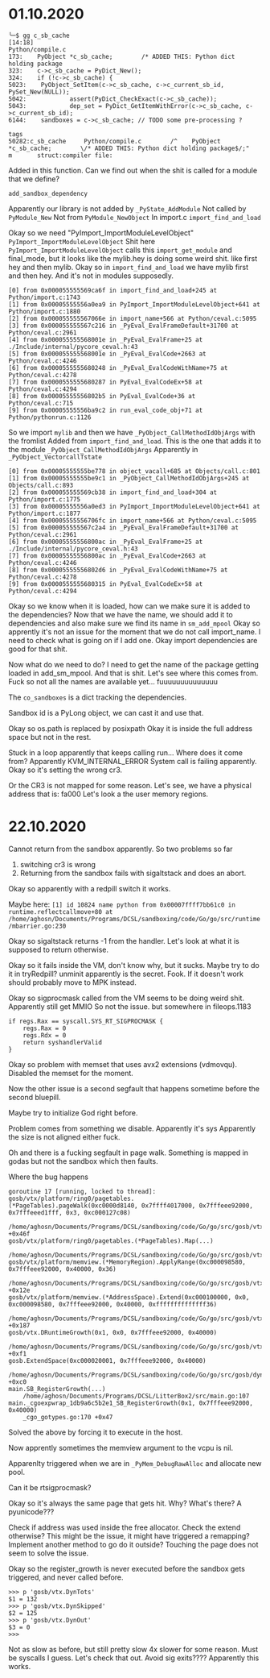 # 01.10.2020

```
╰─$ gg c_sb_cache                                                                                                                                                                                                                                     [14:18]
Python/compile.c
173:    PyObject *c_sb_cache;        /* ADDED THIS: Python dict holding package
323:    c->c_sb_cache = PyDict_New();
324:    if (!c->c_sb_cache) {
5023:    PyObject_SetItem(c->c_sb_cache, c->c_current_sb_id, PySet_New(NULL)); 
5042:            assert(PyDict_CheckExact(c->c_sb_cache));
5043:            dep_set = PyDict_GetItemWithError(c->c_sb_cache, c->c_current_sb_id);
6144:    sandboxes = c->c_sb_cache; // TODO some pre-processing ?

tags
50282:c_sb_cache     Python/compile.c        /^    PyObject *c_sb_cache;        \/* ADDED THIS: Python dict holding package$/;"    m       struct:compiler file:
```

Added in this function. 
Can we find out when the shit is called for a module that we define?

```
add_sandbox_dependency
```

Apparently our library is not added by `_PyState_AddModule`
Not called by `PyModule_New`
Not from `PyModule_NewObject`
In import.c `import_find_and_load`


Okay so we need "PyImport_ImportModuleLevelObject"
`PyImport_ImportModuleLevelObject`
Shit here `PyImport_ImportModuleLevelObject` calls this `import_get_module` and final_mode, but it looks like the mylib.hey is doing some weird shit. like first hey and then mylib.
Okay so in `import_find_and_load` we have mylib first and then hey.
And it's not in modules supposedly.

```
[0] from 0x000055555569ca6f in import_find_and_load+245 at Python/import.c:1743
[1] from 0x00005555556a0ea9 in PyImport_ImportModuleLevelObject+641 at Python/import.c:1880
[2] from 0x000055555567066e in import_name+566 at Python/ceval.c:5095
[3] from 0x000055555567c216 in _PyEval_EvalFrameDefault+31700 at Python/ceval.c:2961
[4] from 0x000055555568001e in _PyEval_EvalFrame+25 at ./Include/internal/pycore_ceval.h:43
[5] from 0x000055555568001e in _PyEval_EvalCode+2663 at Python/ceval.c:4246
[6] from 0x0000555555680248 in _PyEval_EvalCodeWithName+75 at Python/ceval.c:4278
[7] from 0x0000555555680287 in PyEval_EvalCodeEx+58 at Python/ceval.c:4294
[8] from 0x00005555556802b5 in PyEval_EvalCode+36 at Python/ceval.c:715
[9] from 0x00005555556ba9c2 in run_eval_code_obj+71 at Python/pythonrun.c:1126
```

So we import `mylib` and then we have `_PyObject_CallMethodIdObjArgs` with the fromlist
Added from `import_find_and_load`.
This is the one that adds it to the module `_PyObject_CallMethodIdObjArgs`
Apparently in `_PyObject_VectorcallTstate`

```
[0] from 0x00005555555be778 in object_vacall+685 at Objects/call.c:801
[1] from 0x00005555555be9c1 in _PyObject_CallMethodIdObjArgs+245 at Objects/call.c:893
[2] from 0x000055555569cb38 in import_find_and_load+304 at Python/import.c:1775
[3] from 0x00005555556a0ed3 in PyImport_ImportModuleLevelObject+641 at Python/import.c:1877
[4] from 0x00005555556706fc in import_name+566 at Python/ceval.c:5095
[5] from 0x000055555567c2a4 in _PyEval_EvalFrameDefault+31700 at Python/ceval.c:2961
[6] from 0x00005555556800ac in _PyEval_EvalFrame+25 at ./Include/internal/pycore_ceval.h:43
[7] from 0x00005555556800ac in _PyEval_EvalCode+2663 at Python/ceval.c:4246
[8] from 0x00005555556802d6 in _PyEval_EvalCodeWithName+75 at Python/ceval.c:4278
[9] from 0x0000555555680315 in PyEval_EvalCodeEx+58 at Python/ceval.c:4294
```

Okay so we know when it is loaded, how can we make sure it is added to the dependencies?
Now that we have the name, we should add it to dependencies and also make sure we find its name in `sm_add_mpool`
Okay so apprently it's not an issue for the moment that we do not call import_name.
I need to check what is going on if I add one.
Okay import dependencies are good for that shit.

Now what do we need to do? 
I need to get the name of the package getting loaded in add_sm_mpool. And that is shit.
Let's see where this comes from.
 Fuck so not all the names are available yet... fuuuuuuuuuuuuuu

The `co_sandboxes` is a dict tracking the dependencies.

Sandbox id is a PyLong object, we can cast it and use that.

Okay so os.path is replaced by posixpath
Okay it is inside the full address space but not in the rest.

Stuck in a loop apparently that keeps calling run...
Where does it come from?
Apparently KVM_INTERNAL_ERROR
System call is failing apparently.
Okay so it's setting the wrong cr3.

Or the CR3 is not mapped for some reason. 
Let's see, we have a physical address that is: fa000
Let's look a the user memory regions.

# 22.10.2020

Cannot return from the sandbox apparently. 
So two problems so far

1. switching cr3 is wrong
2. Returning from the sandbox fails with sigaltstack and does an abort.

Okay so apparently with a redpill switch it works.

Maybe here: `[1] id 10824 name python from 0x00007ffff7bb61c0 in runtime.reflectcallmove+80 at /home/aghosn/Documents/Programs/DCSL/sandboxing/code/Go/go/src/runtime/mbarrier.go:230`

Okay so sigaltstack returns -1 from the handler.
Let's look at what it is supposed to return otherwise.

Okay so it fails inside the VM, don't know why, but it sucks. Maybe try to do it in tryRedpill? unminit apparently is the secret. 
Fook.
If it doesn't work should probably move to MPK instead.

Okay so sigprocmask called from the VM seems to be doing weird shit.
Apparently still get MMIO
So not the issue. but somewhere in fileops.1183

```
if regs.Rax == syscall.SYS_RT_SIGPROCMASK {
	regs.Rax = 0
	regs.Rdx = 0
	return syshandlerValid
}
```

Okay so problem with memset that uses avx2 extensions (vdmovqu). 
Disabled the memset for the moment.

Now the other issue is a second segfault that happens sometime before the second bluepill.

Maybe try to initialize God right before.

Problem comes from something we disable.
Apparently it's sys
Apparently the size is not aligned either fuck.

Oh and there is a fucking segfault in page walk. Something is mapped in godas but not the sandbox which then faults.

Where the bug happens

```
goroutine 17 [running, locked to thread]:
gosb/vtx/platform/ring0/pagetables.(*PageTables).pageWalk(0xc0000d8140, 0x7ffff4017000, 0x7fffeee92000, 0x7fffeeed1fff, 0x3, 0xc000127c08)
	/home/aghosn/Documents/Programs/DCSL/sandboxing/code/Go/go/src/gosb/vtx/platform/ring0/pagetables/gosb_walker.go:61 +0x46f
gosb/vtx/platform/ring0/pagetables.(*PageTables).Map(...)
	/home/aghosn/Documents/Programs/DCSL/sandboxing/code/Go/go/src/gosb/vtx/platform/ring0/pagetables/gosb_walker.go:40
gosb/vtx/platform/memview.(*MemoryRegion).ApplyRange(0xc000098580, 0x7fffeee92000, 0x40000, 0x36)
	/home/aghosn/Documents/Programs/DCSL/sandboxing/code/Go/go/src/gosb/vtx/platform/memview/memview.go:475 +0x12e
gosb/vtx/platform/memview.(*AddressSpace).Extend(0xc000100000, 0x0, 0xc000098580, 0x7fffeee92000, 0x40000, 0xffffffffffffff36)
	/home/aghosn/Documents/Programs/DCSL/sandboxing/code/Go/go/src/gosb/vtx/platform/memview/memview.go:283 +0x187
gosb/vtx.DRuntimeGrowth(0x1, 0x0, 0x7fffeee92000, 0x40000)
	/home/aghosn/Documents/Programs/DCSL/sandboxing/code/Go/go/src/gosb/vtx/dynamic.go:113 +0xf1
gosb.ExtendSpace(0xc000020001, 0x7fffeee92000, 0x40000)
	/home/aghosn/Documents/Programs/DCSL/sandboxing/code/Go/go/src/gosb/dynamic.go:255 +0xc0
main.SB_RegisterGrowth(...)
	/home/aghosn/Documents/Programs/DCSL/LitterBox2/src/main.go:107
main._cgoexpwrap_1db9a6c5b2e1_SB_RegisterGrowth(0x1, 0x7fffeee92000, 0x40000)
	_cgo_gotypes.go:170 +0x47
```

Solved the above by forcing it to execute in the host.

Now apprently sometimes the memview argument to the vcpu is nil.

Apparenlty triggered when we are in `_PyMem_DebugRawAlloc` and allocate new pool.

Can it be rtsigprocmask?

Okay so it's always the same page that gets hit. Why? What's there?
A pyunicode???

Check if address was used inside the free allocator.
Check the extend otherwise? This might be the issue, it might have triggered a remapping?
Implement another method to go do it outside? Touching the page does not seem to solve the issue.

Okay so the register_growth is never executed before the sandbox gets triggered, and never called before.

```
>>> p 'gosb/vtx.DynTots'
$1 = 132
>>> p 'gosb/vtx.DynSkipped'
$2 = 125
>>> p 'gosb/vtx.DynOut'
$3 = 0
>>> 
```

Not as slow as before, but still pretty slow 4x slower for some reason.
Must be syscalls I guess. Let's check that out. 
Avoid sig exits????
Apparently this works.
